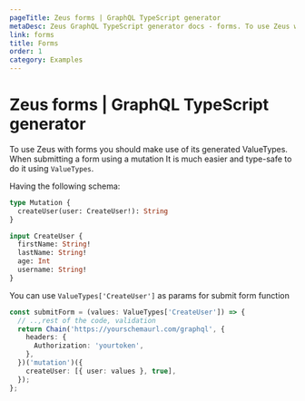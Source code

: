 ```yaml
---
pageTitle: Zeus forms | GraphQL TypeScript generator
metaDesc: Zeus GraphQL TypeScript generator docs - forms. To use Zeus with forms make sure to use its generated ValueTypes to ensure type-safety when using mutations.
link: forms
title: Forms
order: 1
category: Examples
---
```


# Zeus forms | GraphQL TypeScript generator

To use Zeus with forms you should make use of its generated ValueTypes. When submitting a form using a mutation It is much easier and type-safe to do it using `ValueTypes`.

Having the following schema:

```graphql
type Mutation {
  createUser(user: CreateUser!): String
}

input CreateUser {
  firstName: String!
  lastName: String!
  age: Int
  username: String!
}
```

You can use `ValueTypes['CreateUser']` as params for submit form function

```typescript
const submitForm = (values: ValueTypes['CreateUser']) => {
  // ..,rest of the code, validation
  return Chain('https://yourschemaurl.com/graphql', {
    headers: {
      Authorization: 'yourtoken',
    },
  })('mutation')({
    createUser: [{ user: values }, true],
  });
};
```
